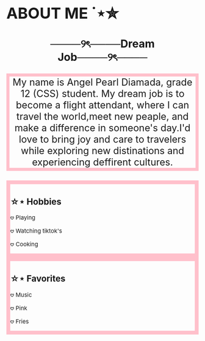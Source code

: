 
<html lang="en">
<head>
    <meta charset="UTF-8"> 
   
</head>
<body background="heyy.gif"> 
    <h1 style="font-size: 40px;"> ABOUT ME ˙⋆✮</h1>
    <h1 style="text-align: center;"> ────୨ৎ────Dream Job────୨ৎ────</h1>
    <p style="font-size: 25px;text-align: center;border: 8px solid pink">My name is Angel Pearl Diamada,  grade 12 (CSS) student. My dream job is to become a flight attendant, where I can travel the world,meet new peaple, and make a difference in someone's day.I'd love to bring joy and care to travelers while exploring new distinations and experiencing deffirent cultures.</p></p>
    <div style="border: 10px solid pink; black;font-size: 15px;">
        <h2><strong>☆⋆ Hobbies</strong></h2>
        <p>𖹭 Playing </p>
        <p>𖹭 Watching tiktok's </p>
        <p>𖹭 Cooking </p>
    </div>
    <div style="border: 10px solid pink; black; font-size: 15px;">
        <h2>☆⋆ Favorites</h2>
        <p>𖹭 Music</p>
        <p>𖹭 Pink</p>
        <p>𖹭 Fries</p>
    </div>
    </body>
</html>
